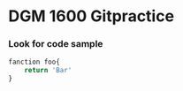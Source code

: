 # DGM 1600 Gitpractice

### Look for code sample

```javascript
fanction foo{
    return 'Bar'
}
```